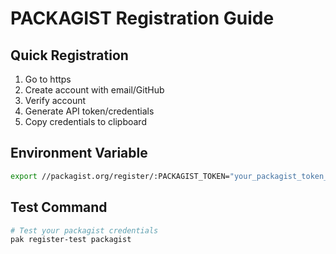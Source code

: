 # PACKAGIST Registration Guide

## Quick Registration
1. Go to https
2. Create account with email/GitHub
3. Verify account
4. Generate API token/credentials
5. Copy credentials to clipboard

## Environment Variable
```bash
export //packagist.org/register/:PACKAGIST_TOKEN="your_packagist_token_here"
```

## Test Command
```bash
# Test your packagist credentials
pak register-test packagist
```
